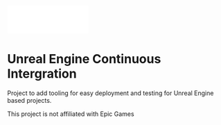![UECI logo](./profile/ueci-logo.svg)

# **U**nreal **E**ngine **C**ontinuous **I**ntergration

Project to add tooling for easy deployment and testing for Unreal Engine based projects.

This project is not affiliated with Epic Games
